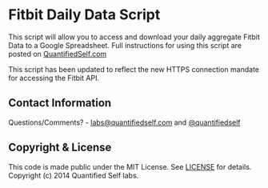 Fitbit Daily Data Script
==============
This script will allow you to access and download your daily aggregate Fitbit Data to a Google Spreadsheet. Full instructions for using this script are posted on [QuantifiedSelf.com](http://quantifiedself.com/2013/02/how-to-download-fitbit-data-using-google-spreadsheets/)

This script has been updated to reflect the new HTTPS connection mandate for accessing the Fitbit API.

Contact Information
-------------------

Questions/Comments? - [labs@quantifiedself.com](mailto:labs@quantifiedself.com) and [@quantifiedself](http://www.twitter.com/quantifiedself)

Copyright & License
---------
This code is made public under the MIT License. See [LICENSE]() for details. 
Copyright (c) 2014 Quantified Self labs. 
